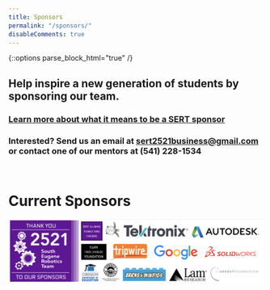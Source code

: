```yaml
---
title: Sponsors
permalink: "/sponsors/"
disableComments: true
---
```


<!--
    DO NOT EDIT THIS PAGE FROM SITELEAF
    DO NOT CLICK THE "SAVE" BUTTON IN SITELEAF

    CHANGES SHOULD ONLY BE MADE USING THIS LINK:
    https://github.com/SouthEugeneRoboticsTeam/SouthEugeneRoboticsTeam.github.io/blob/master/_data/sponsors.yml

    If you're not confident changing the website's
    code, please use your browser's back button or
    cancel button to leave this page. Clicking the
    "Save" or "Publish" button will cause damage to
    the website.

    If a change to this page is needed, talk to a member
    of the software team to get things sorted out.
 -->

{::options parse_block_html="true" /}

## **Help inspire a new generation of students by sponsoring our team.**
### [Learn more about what it means to be a SERT sponsor](https://drive.google.com/open?id=1eWleMt7kJbSCyO12OeiyQy7RruBbpqSK)
### Interested? Send us an email at <sert2521business@gmail.com> or contact one of our mentors at (541) 228-1534
&nbsp;

# **Current Sponsors**

![2022 sponsors](/assets/images/sponsors/2022_sponsors.png)

<!--
<div class="sponsor-grid">
{% for tier in site.data.sponsortiers %}

<div class="sponsor-tier-banner">
<h1 style='color:white;' class="sponsor-tier-text">{{tier.name}}</h1>
</div>

{% for sponsor in site.data.sponsors %}

{% if sponsor.tier == tier.name %}
<div class="sponsor">
[![2016](/assets/images/sponsors/{{sponsor.image}}){: .sponsor-image}]({{sponsor.website}})
</div>
{% endif %}

{% endfor %}

{% endfor %}
</div>
-->
